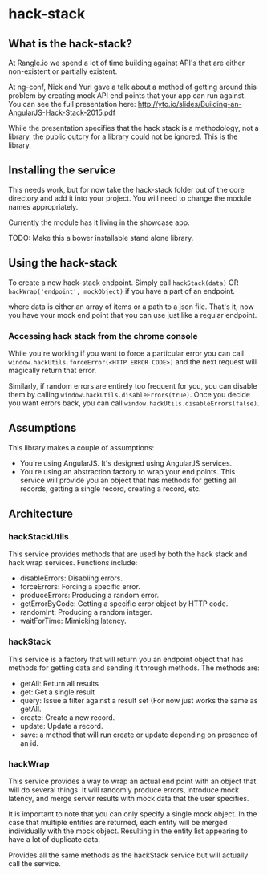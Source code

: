 # hack-stack

## What is the hack-stack?
At Rangle.io we spend a lot of time building against API's that are either 
non-existent or partially existent.  

At ng-conf, Nick and Yuri gave a talk about a method of getting around this 
problem by creating mock API end points that your app can run against.  
You can see the full presentation here: 
http://yto.io/slides/Building-an-AngularJS-Hack-Stack-2015.pdf

While the presentation specifies that the hack stack is a methodology, not a 
library, the public outcry for a library could not be ignored.  This is the 
library.

## Installing the service
This needs work, but for now take the hack-stack folder out of the core 
directory and add it into your project.  You will need to change the module 
names appropriately.

Currently the module has it living in the showcase app.

TODO: Make this a bower installable stand alone library.

## Using the hack-stack
To create a new hack-stack endpoint.  Simply call
`hackStack(data)`
OR
`hackWrap('endpoint', mockObject)` if you have a part of an endpoint.
 
where data is either an array of items or a path to a json file.  That's it,
now you have your mock end point that you can use just like a regular endpoint.

### Accessing hack stack from the chrome console
While you're working if you want to force a particular error you can call
`window.hackUtils.forceError(<HTTP ERROR CODE>)` and the next request will
magically return that error.

Similarly, if random errors are entirely too frequent for you, you can disable
them by calling `window.hackUtils.disableErrors(true)`.  Once you decide you
want errors back, you can call `window.hackUtils.disableErrors(false)`.

## Assumptions
This library makes a couple of assumptions:
* You're using AngularJS.  It's designed using AngularJS services.
* You're using an abstraction factory to wrap your end points.  This service 
will provide you an object that has methods for getting all records, getting a 
single record, creating a record, etc.

## Architecture

### hackStackUtils
This service provides methods that are used by both the hack stack and hack
wrap services.  Functions include:

* disableErrors: Disabling errors.
* forceErrors: Forcing a specific error.
* produceErrors: Producing a random error.
* getErrorByCode: Getting a specific error object by HTTP code.
* randomInt: Producing a random integer.
* waitForTime: Mimicking latency.

### hackStack
This service is a factory that will return you an endpoint object that
has methods for getting data and sending it through methods.  The methods are:

* getAll: Return all results
* get: Get a single result
* query: Issue a filter against a result set (For now just works the same as 
getAll.
* create: Create a new record.
* update: Update a record.
* save: a method that will run create or update depending on presence of an
id.

### hackWrap
This service provides a way to wrap an actual end point with an object
that will do several things.  It will randomly produce errors, introduce
mock latency, and merge server results with mock data that the user specifies.

It is important to note that you can only specify a single mock object.  In 
the case that multiple entities are returned, each entity will be merged
individually with the mock object.  Resulting in the entity list appearing to 
have a lot of duplicate data.

Provides all the same methods as the hackStack service but will actually call
the service.
